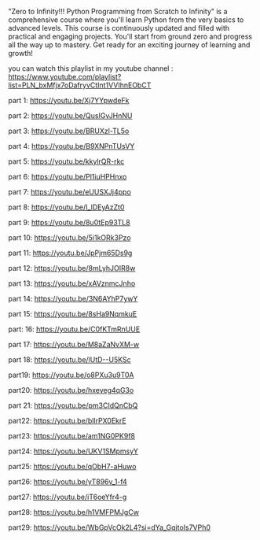 "Zero to Infinity!!! Python Programming from Scratch to Infinity" is a comprehensive course where you'll learn Python from the very basics to advanced levels. This course is continuously updated and filled with practical and engaging projects. You'll start from ground zero and progress all the way up to mastery. Get ready for an exciting journey of learning and growth!

you can watch this playlist in my youtube channel : https://www.youtube.com/playlist?list=PLN_bxMfjx7oDafryvCtInt1VVIhnEObCT

part 1: https://youtu.be/Xj7YYpwdeFk

part 2: https://youtu.be/QusIGvJHnNU

part 3: https://youtu.be/BRUXzl-TL5o

part 4: https://youtu.be/B9XNPnTUsVY

part 5: https://youtu.be/kkylrQR-rkc

part 6: https://youtu.be/Pl1iuHPHnxo

part 7: https://youtu.be/eUUSXJj4ppo

part 8: https://youtu.be/I_lDEyAzZt0

part 9: https://youtu.be/8u0tEp93TL8

part 10: https://youtu.be/5i1kORk3Pzo

part 11: https://youtu.be/JpPjm65Ds9g

part 12: https://youtu.be/8mLyhJOIR8w

part 13: https://youtu.be/xAVznmcJnho

part 14: https://youtu.be/3N6AYhP7ywY

part 15: https://youtu.be/8sHa9NqmkuE

part: 16: https://youtu.be/C0fKTmRnUUE

part 17: https://youtu.be/M8aZaNvXM-w

part 18: https://youtu.be/lUtD--U5KSc

part19: https://youtu.be/o8PXu3u9T0A

part20: https://youtu.be/hxeyeg4qG3o

part 21: https://youtu.be/pm3CIdQnCbQ

part22: https://youtu.be/blIrPX0EkrE

part23: https://youtu.be/am1NG0PK9f8

part24: https://youtu.be/UKV1SMpmsyY

part25: https://youtu.be/qObH7-aHuwo

part26: https://youtu.be/yT896v_1-f4

part27: https://youtu.be/iT6oeYfr4-g

part28: https://youtu.be/h1VMFPMJgCw

part29: https://youtu.be/WbGpVcOk2L4?si=dYa_GqjtoIs7VPh0




































